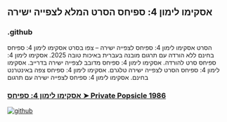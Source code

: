 ## אסקימו לימון 4: ספיחס הסרט המלא לצפייה ישירה

### .github

הסרט אסקימו לימון 4: ספיחס לצפייה ישירה – צפו בסרט אסקימו לימון 4: ספיחס בחינם ללא הורדה עם תרגום מובנה בעברית באיכות טובה 2025. אסקימו לימון 4: ספיחס סרט להורדה. אסקימו לימון 4: ספיחס מדובב לצפייה ישירה בדרייב. אסקימו לימון 4: ספיחס הסרט לצפייה ישירה טלגרם. אסקימו לימון 4: ספיחס צפה באינטרנט בחינם. אסקימו לימון 4: ספיחס לצפייה ישירה עם תרגום

### [אסקימו לימון 4: ספיחס ➤ Private Popsicle 1986](https://watching4khdmovies.blogspot.com/2025/09/popsicle-he.html)

<a href="https://watching4khdmovies.blogspot.com/2025/09/popsicle-he.html" rel="nofollow"><img src="https://image.tmdb.org/t/p/w1280/u1SD6iG7Ni1i6fRT2kowWZVu1aT.jpg" alt="github" data-canonical-src="https://image.tmdb.org/t/p/w1280/u1SD6iG7Ni1i6fRT2kowWZVu1aT.jpg" style="max-width: 100%;"></a>
